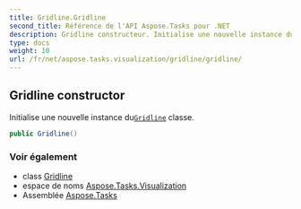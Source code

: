 ```yaml
---
title: Gridline.Gridline
second_title: Référence de l'API Aspose.Tasks pour .NET
description: Gridline constructeur. Initialise une nouvelle instance duGridline classe.
type: docs
weight: 10
url: /fr/net/aspose.tasks.visualization/gridline/gridline/
---
```

## Gridline constructor

Initialise une nouvelle instance du[`Gridline`](../) classe.

```csharp
public Gridline()
```

### Voir également

* class [Gridline](../)
* espace de noms [Aspose.Tasks.Visualization](../../gridline/)
* Assemblée [Aspose.Tasks](../../../)


